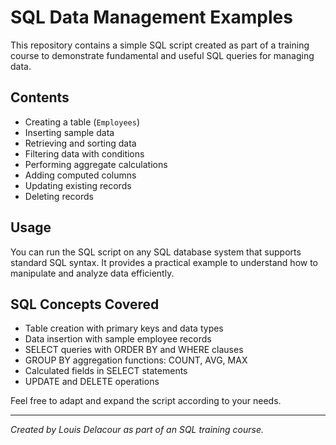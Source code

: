 # SQL Data Management Examples

This repository contains a simple SQL script created as part of a training course to demonstrate fundamental and useful SQL queries for managing data.

## Contents

- Creating a table (`Employees`)
- Inserting sample data
- Retrieving and sorting data
- Filtering data with conditions
- Performing aggregate calculations
- Adding computed columns
- Updating existing records
- Deleting records

## Usage

You can run the SQL script on any SQL database system that supports standard SQL syntax. It provides a practical example to understand how to manipulate and analyze data efficiently.

## SQL Concepts Covered

- Table creation with primary keys and data types
- Data insertion with sample employee records
- SELECT queries with ORDER BY and WHERE clauses
- GROUP BY aggregation functions: COUNT, AVG, MAX
- Calculated fields in SELECT statements
- UPDATE and DELETE operations

Feel free to adapt and expand the script according to your needs.

---

*Created by Louis Delacour as part of an SQL training course.*
